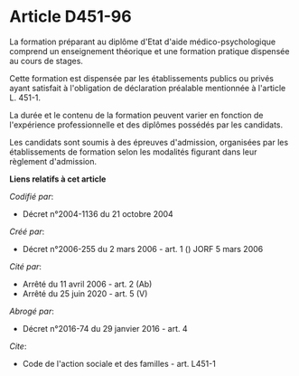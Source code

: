 # Article D451-96

La formation préparant au diplôme d'Etat d'aide médico-psychologique comprend un enseignement théorique et une formation
pratique dispensée au cours de stages.

Cette formation est dispensée par les établissements publics ou privés ayant satisfait à l'obligation de déclaration
préalable mentionnée à l'article L. 451-1.

La durée et le contenu de la formation peuvent varier en fonction de l'expérience professionnelle et des diplômes possédés
par les candidats.

Les candidats sont soumis à des épreuves d'admission, organisées par les établissements de formation selon les modalités
figurant dans leur règlement d'admission.

**Liens relatifs à cet article**

_Codifié par_:

  - Décret n°2004-1136 du 21 octobre 2004

_Créé par_:

  - Décret n°2006-255 du 2 mars 2006 - art. 1 () JORF 5 mars 2006

_Cité par_:

  - Arrêté du 11 avril 2006 - art. 2 (Ab)
  - Arrêté du 25 juin 2020 - art. 5 (V)

_Abrogé par_:

  - Décret n°2016-74 du 29 janvier 2016 - art. 4

_Cite_:

  - Code de l'action sociale et des familles - art. L451-1
